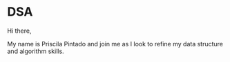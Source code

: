 # DSA

Hi there,

My name is Priscila Pintado and join me as I look to refine my data structure and algorithm skills.
